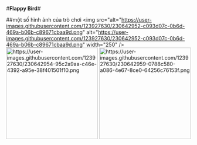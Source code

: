 #**Flappy Bird**#

##một số hình ảnh của trò chơi
<img src="alt="https://user-images.githubusercontent.com/123927630/230642952-c093d07c-0b6d-469a-b06b-c89671cbaa9d.png" alt="https://user-images.githubusercontent.com/123927630/230642952-c093d07c-0b6d-469a-b06b-c89671cbaa9d.png" width="250" />
<img src="https://user-images.githubusercontent.com/123927630/230642954-95c2a9aa-c46e-4392-a95e-38f401501f10.png" alt="https://user-images.githubusercontent.com/123927630/230642954-95c2a9aa-c46e-4392-a95e-38f401501f10.png" width="250" />
<img src="https://user-images.githubusercontent.com/123927630/230642959-0788c580-a086-4e67-8ce0-64256c76153f.png" alt="https://user-images.githubusercontent.com/123927630/230642959-0788c580-a086-4e67-8ce0-64256c76153f.png" width="250" />
